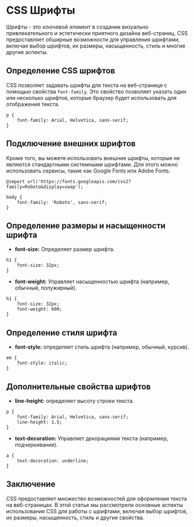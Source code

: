 # CSS Шрифты

Шрифты - это ключевой элемент в создании визуально привлекательного и эстетически приятного дизайна веб-страниц. CSS предоставляет обширные возможности для управления шрифтами, включая выбор шрифтов, их размеры, насыщенность, стиль и многие другие аспекты.

## Определение CSS шрифтов

CSS позволяет задавать шрифты для текста на веб-странице с помощью свойства ``font-family``. Это свойство позволяет указать один или несколько шрифтов, которые браузер будет использовать для отображения текста.

```
p {
    font-family: Arial, Helvetica, sans-serif;
}
```

## Подключение внешних шрифтов

Кроме того, вы можете использовать внешние шрифты, которые не являются стандартными системными шрифтами. Для этого можно использовать сервисы, такие как Google Fonts или Adobe Fonts.

```
@import url('https://fonts.googleapis.com/css2?family=Roboto&display=swap');

body {
    font-family: 'Roboto', sans-serif;
}
```

## Определение размеры и насыщенности шрифта

- **font-size:** Определяет размер шрифта.

```
h1 {
    font-size: 32px;
}
```

- **font-weight:** Управляет насыщенностью шрифта (например, обычный, полужирный).

```
h1 {
    font-size: 32px;
    font-weight: 600;
}
```

## Определение стиля шрифта

- **font-style:** определяет стиль шрифта (например, обычный, курсив).

```
em {
    font-style: italic;
}
```

## Дополнительные свойства шрифтов

- **line-height:** определяет высоту строки текста.

```
p {
    font-family: Arial, Helvetica, sans-serif;
    line-height: 1.5;
}
```

- **text-decoration:** Управляет декорациями текста (например, подчеркивание).

```
a {
    text-decoration: underline;
}
```

## Заключение

CSS предоставляет множество возможностей для оформления текста на веб-страницах. В этой статье мы рассмотрели основные аспекты использования CSS для работы с шрифтами, включая выбор шрифтов, их размеры, насыщенность, стиль и другие свойства.
